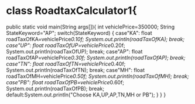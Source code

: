 # class RoadtaxCalculator1{
public static void main(String args[]){
int vehiclePrice=350000;
String StateKeyword="AP";
switch(StateKeyword)
{
case"KA":
float roadTaxOfKA=vehiclePrice*0.10f;
System.out.println(roadTaxOfKA);
break;
case"UP":
float roadTaxOfUP=vehiclePrice*0.20f;
System.out.println(roadTaxOfUP);
break;
case"AP":
float roadTaxOfAP=vehiclePrice*0.30f;
System.out.println(roadTaxOfAP);
break;
case"TN":
float roadTaxOfTN=vehiclePrice*0.40f;
System.out.println(roadTaxOfTN);
break;
case"MH":
float roadTaxOfMH=vehiclePrice*0.50f;
System.out.println(roadTaxOfMH);
break;
case"PB":
float roadTaxOfPB=vehiclePrice*0.60f;
System.out.println(roadTaxOfPB);
break;
default:System.out.println("Choose  KA,UP,AP,TN,MH or PB");
}
}
}
